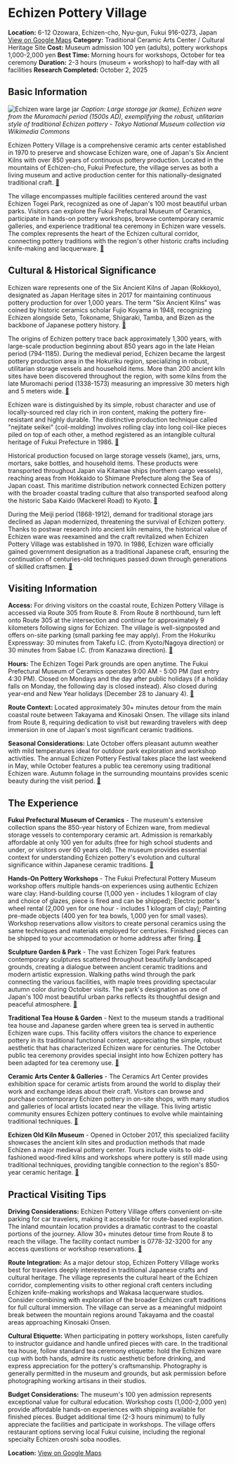 # Echizen Pottery Village

**Location:** 6-12 Ozowara, Echizen-cho, Nyu-gun, Fukui 916-0273, Japan [View on Google Maps](https://maps.google.com/maps?q=35.9338752,136.0608408)
**Category:** Traditional Ceramic Arts Center / Cultural Heritage Site
**Cost:** Museum admission 100 yen (adults), pottery workshops 1,000-2,000 yen
**Best Time:** Morning hours for workshops, October for tea ceremony
**Duration:** 2-3 hours (museum + workshop) to half-day with all facilities
**Research Completed:** October 2, 2025

## Basic Information

![Echizen ware large jar](https://upload.wikimedia.org/wikipedia/commons/6/6d/Large_jar%2C_Echizen_ware%2C_Muromachi_period%2C_1500s_AD%2C_ceramic_-_Tokyo_National_Museum_-_Ueno_Park%2C_Tokyo%2C_Japan_-_DSC08841.jpg)
*Caption: Large storage jar (kame), Echizen ware from the Muromachi period (1500s AD), exemplifying the robust, utilitarian style of traditional Echizen pottery - Tokyo National Museum collection via Wikimedia Commons*

Echizen Pottery Village is a comprehensive ceramic arts center established in 1970 to preserve and showcase Echizen ware, one of Japan's Six Ancient Kilns with over 850 years of continuous pottery production. Located in the mountains of Echizen-cho, Fukui Prefecture, the village serves as both a living museum and active production center for this nationally-designated traditional craft. [🔗](https://www.togeimura.com/tougeimura/index_e.html)

The village encompasses multiple facilities centered around the vast Echizen Togei Park, recognized as one of Japan's 100 most beautiful urban parks. Visitors can explore the Fukui Prefectural Museum of Ceramics, participate in hands-on pottery workshops, browse contemporary ceramic galleries, and experience traditional tea ceremony in Echizen ware vessels. The complex represents the heart of the Echizen cultural corridor, connecting pottery traditions with the region's other historic crafts including knife-making and lacquerware. [🔗](https://enjoy.pref.fukui.lg.jp/en/spot/spot-117/)

## Cultural & Historical Significance

Echizen ware represents one of the Six Ancient Kilns of Japan (Rokkoyo), designated as Japan Heritage sites in 2017 for maintaining continuous pottery production for over 1,000 years. The term "Six Ancient Kilns" was coined by historic ceramics scholar Fujio Koyama in 1948, recognizing Echizen alongside Seto, Tokoname, Shigaraki, Tamba, and Bizen as the backbone of Japanese pottery history. [🔗](https://en.sixancientkilns.jp/)

The origins of Echizen pottery trace back approximately 1,300 years, with large-scale production beginning about 850 years ago in the late Heian period (794-1185). During the medieval period, Echizen became the largest pottery production area in the Hokuriku region, specializing in robust, utilitarian storage vessels and household items. More than 200 ancient kiln sites have been discovered throughout the region, with some kilns from the late Muromachi period (1338-1573) measuring an impressive 30 meters high and 5 meters wide. [🔗](https://en.sixancientkilns.jp/echizen/)

Echizen ware is distinguished by its simple, robust character and use of locally-sourced red clay rich in iron content, making the pottery fire-resistant and highly durable. The distinctive production technique called "nejitate seikei" (coil-molding) involves rolling clay into long coil-like pieces piled on top of each other, a method registered as an intangible cultural heritage of Fukui Prefecture in 1986. [🔗](https://kogeijapan.com/locale/en_US/echizenyaki/)

Historical production focused on large storage vessels (kame), jars, urns, mortars, sake bottles, and household items. These products were transported throughout Japan via Kitamae ships (northern cargo vessels), reaching areas from Hokkaido to Shimane Prefecture along the Sea of Japan coast. This maritime distribution network connected Echizen pottery with the broader coastal trading culture that also transported seafood along the historic Saba Kaido (Mackerel Road) to Kyoto. [🔗](https://en.sixancientkilns.jp/echizen/)

During the Meiji period (1868-1912), demand for traditional storage jars declined as Japan modernized, threatening the survival of Echizen pottery. Thanks to postwar research into ancient kiln remains, the historical value of Echizen ware was reexamined and the craft revitalized when Echizen Pottery Village was established in 1970. In 1986, Echizen ware officially gained government designation as a traditional Japanese craft, ensuring the continuation of centuries-old techniques passed down through generations of skilled craftsmen. [🔗](https://tatsujin-style.com/blogs/blog/echizen-ware)

## Visiting Information

**Access:** For driving visitors on the coastal route, Echizen Pottery Village is accessed via Route 305 from Route 8. From Route 8 northbound, turn left onto Route 305 at the intersection and continue for approximately 9 kilometers following signs for Echizen. The village is well-signposted and offers on-site parking (small parking fee may apply). From the Hokuriku Expressway: 30 minutes from Takefu I.C. (from Kyoto/Nagoya direction) or 30 minutes from Sabae I.C. (from Kanazawa direction). [🔗](https://www.togeimura.com/access/index_e.html)

**Hours:** The Echizen Togei Park grounds are open anytime. The Fukui Prefectural Museum of Ceramics operates 9:00 AM - 5:00 PM (last entry 4:30 PM). Closed on Mondays and the day after public holidays (if a holiday falls on Monday, the following day is closed instead). Also closed during year-end and New Year holidays (December 28 to January 4). [🔗](https://enjoy.pref.fukui.lg.jp/en/spot/spot-117/)

**Route Context:** Located approximately 30+ minutes detour from the main coastal route between Takayama and Kinosaki Onsen. The village sits inland from Route 8, requiring dedication to visit but rewarding travelers with deep immersion in one of Japan's most significant ceramic traditions.

**Seasonal Considerations:** Late October offers pleasant autumn weather with mild temperatures ideal for outdoor park exploration and workshop activities. The annual Echizen Pottery Festival takes place the last weekend in May, while October features a public tea ceremony using traditional Echizen ware. Autumn foliage in the surrounding mountains provides scenic beauty during the visit period. [🔗](https://www.japan-experience.com/all-about-japan/fukui/attractions-excursions/echizen-fukui)

## The Experience

**Fukui Prefectural Museum of Ceramics** - The museum's extensive collection spans the 850-year history of Echizen ware, from medieval storage vessels to contemporary ceramic art. Admission is remarkably affordable at only 100 yen for adults (free for high school students and under, or visitors over 60 years old). The museum provides essential context for understanding Echizen pottery's evolution and cultural significance within Japanese ceramic traditions. [🔗](https://enjoy.pref.fukui.lg.jp/en/spot/spot-117/)

**Hands-On Pottery Workshops** - The Fukui Prefectural Pottery Museum workshop offers multiple hands-on experiences using authentic Echizen ware clay: Hand-building course (1,000 yen - includes 1 kilogram of clay and choice of glazes, piece is fired and can be shipped); Electric potter's wheel rental (2,000 yen for one hour - includes 1 kilogram of clay); Painting pre-made objects (400 yen for tea bowls, 1,000 yen for small vases). Workshop reservations allow visitors to create personal ceramics using the same techniques and materials employed for centuries. Finished pieces can be shipped to your accommodation or home address after firing. [🔗](https://www.japan-experience.com/all-about-japan/fukui/attractions-excursions/echizen-fukui)

**Sculpture Garden & Park** - The vast Echizen Togei Park features contemporary sculptures scattered throughout beautifully landscaped grounds, creating a dialogue between ancient ceramic traditions and modern artistic expression. Walking paths wind through the park connecting the various facilities, with maple trees providing spectacular autumn color during October visits. The park's designation as one of Japan's 100 most beautiful urban parks reflects its thoughtful design and peaceful atmosphere. [🔗](https://enjoy.pref.fukui.lg.jp/en/spot/spot-117/)

**Traditional Tea House & Garden** - Next to the museum stands a traditional tea house and Japanese garden where green tea is served in authentic Echizen ware cups. This facility offers visitors the chance to experience pottery in its traditional functional context, appreciating the simple, robust aesthetic that has characterized Echizen ware for centuries. The October public tea ceremony provides special insight into how Echizen pottery has been adapted for tea ceremony use. [🔗](https://enjoy.pref.fukui.lg.jp/en/spot/spot-117/)

**Ceramic Arts Center & Galleries** - The Ceramics Art Center provides exhibition space for ceramic artists from around the world to display their work and exchange ideas about their craft. Visitors can browse and purchase contemporary Echizen pottery in on-site shops, with many studios and galleries of local artists located near the village. This living artistic community ensures Echizen pottery continues to evolve while maintaining traditional techniques. [🔗](https://enjoy.pref.fukui.lg.jp/en/spot/spot-117/)

**Echizen Old Kiln Museum** - Opened in October 2017, this specialized facility showcases the ancient kiln sites and production methods that made Echizen a major medieval pottery center. Tours include visits to old-fashioned wood-fired kilns and workshops where pottery is still made using traditional techniques, providing tangible connection to the region's 850-year ceramic heritage. [🔗](https://www.ana.co.jp/en/us/japan-travel-planner/fukui/0000009.html)

## Practical Visiting Tips

**Driving Considerations:** Echizen Pottery Village offers convenient on-site parking for car travelers, making it accessible for route-based exploration. The inland mountain location provides a dramatic contrast to the coastal portions of the journey. Allow 30+ minutes detour time from Route 8 to reach the village. The facility contact number is 0778-32-3200 for any access questions or workshop reservations. [🔗](https://www.japan-experience.com/all-about-japan/fukui/attractions-excursions/echizen-fukui)

**Route Integration:** As a major detour stop, Echizen Pottery Village works best for travelers deeply interested in traditional Japanese crafts and cultural heritage. The village represents the cultural heart of the Echizen corridor, complementing visits to other regional craft centers including Echizen knife-making workshops and Wakasa lacquerware studios. Consider combining with exploration of the broader Echizen craft traditions for full cultural immersion. The village can serve as a meaningful midpoint break between the mountain regions around Takayama and the coastal areas approaching Kinosaki Onsen.

**Cultural Etiquette:** When participating in pottery workshops, listen carefully to instructor guidance and handle unfired pieces with care. In the traditional tea house, follow standard tea ceremony etiquette: hold the Echizen ware cup with both hands, admire its rustic aesthetic before drinking, and express appreciation for the pottery's craftsmanship. Photography is generally permitted in the museum and grounds, but ask permission before photographing working artisans in their studios.

**Budget Considerations:** The museum's 100 yen admission represents exceptional value for cultural education. Workshop costs (1,000-2,000 yen) provide affordable hands-on experiences with shipping available for finished pieces. Budget additional time (2-3 hours minimum) to fully appreciate the facilities and participate in workshops. The village offers restaurant options serving local Fukui cuisine, including the regional specialty Echizen oroshi soba noodles.

**Location:** [View on Google Maps](https://maps.google.com/maps?q=35.9338752,136.0608408)
